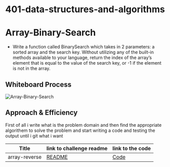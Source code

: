 
# 401-data-structures-and-algorithms

# Array-Binary-Search
<!-- Description of the challenge -->
* Write a function called BinarySearch which takes in 2 parameters: a sorted array and the search key. Without utilizing any of the built-in methods available to your language, return the index of the array’s element that is equal to the value of the search key, or -1 if the element is not in the array.


## Whiteboard Process
<!-- Embedded whiteboard image -->
![Array-Binary-Search](https://user-images.githubusercontent.com/79080942/123820864-94d44280-d903-11eb-8b3d-0e72e6474c37.png)


## Approach & Efficiency
<!-- What approach did you take? Discuss Why. What is the Big O space/time for this approach? -->

First of all i write what is the problem domain and then find the appropriate algorithem to solve the problem and start writing a code and testing the output until i git what i want 




|Title | link to challenge readme | link to the code |
|------|--------------------------|------------------|
|array-reverse | [README](https://github.com/baraarami/401-data-structures-and-algorithms/blob/array-binary-search/challenges/challenge-3/ReadMe.md) | [Code ](https://github.com/baraarami/401-data-structures-and-algorithms/blob/array-binary-search/challenges/challenge-3/binaryArray.java) |

